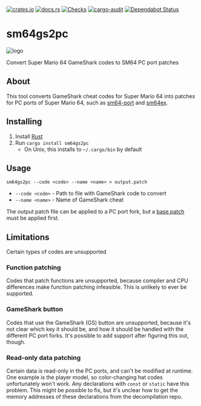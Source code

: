 [![crates.io](https://img.shields.io/crates/v/sm64gs2pc)](https://crates.io/crates/sm64gs2pc)
[![docs.rs](https://docs.rs/sm64gs2pc/badge.svg)](https://docs.rs/sm64gs2pc)
[![Checks](https://github.com/sm64gs2pc/sm64gs2pc/workflows/Checks/badge.svg)](https://github.com/sm64gs2pc/sm64gs2pc/actions?query=workflow%3AChecks)
[![cargo-audit](https://github.com/sm64gs2pc/sm64gs2pc/workflows/cargo-audit/badge.svg)](https://github.com/sm64gs2pc/sm64gs2pc/actions?query=workflow%3Acargo-audit)
[![Dependabot Status](https://api.dependabot.com/badges/status?host=github&repo=sm64gs2pc/sm64gs2pc)](https://dependabot.com)

# sm64gs2pc

![logo](https://raw.githubusercontent.com/sm64gs2pc/assets/master/logo.png)

Convert Super Mario 64 GameShark codes to SM64 PC port patches

## About

This tool converts GameShark cheat codes for Super Mario 64 into patches for PC
ports of Super Mario 64, such as
[sm64-port](https://github.com/sm64-port/sm64-port) and
[sm64ex](https://github.com/sm64pc/sm64ex).

## Installing

1. Install [Rust](https://rustup.rs/)
2. Run `cargo install sm64gs2pc`
     * On Unix, this installs to `~/.cargo/bin` by default

## Usage

```
sm64gs2pc --code <code> --name <name> > output.patch
```
* `--code <code>` - Path to file with GameShark code to convert
* `--name <name>` - Name of GameShark cheat

The output patch file can be applied to a PC port fork, but a
[base patch](base-patches) must be applied first.

## Limitations

Certain types of codes are unsupported

### Function patching

Codes that patch functions are unsupported, because compiler and CPU differences
make function patching infeasible. This is unlikely to ever be supported.

### GameShark button

Codes that use the GameShark (GS) button are unsupported, because it's not clear
which key it should be, and how it should be handled with the different PC port
forks. It's possible to add support after figuring this out, though.

### Read-only data patching

Certain data is read-only in the PC ports, and can't be modified at runtime. One
example is the player model, so color-changing hat codes unfortunately won't
work. Any declarations with `const` or `static` have this problem. This might be
possible to fix, but it's unclear how to get the memory addresses of these
declarations from the decompilation repo.
